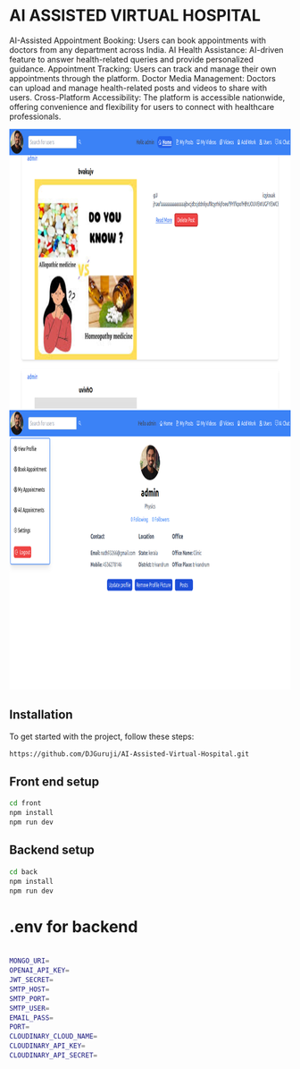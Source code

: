 # AI ASSISTED VIRTUAL HOSPITAL

AI-Assisted Appointment Booking: Users can book appointments with doctors from any department across India.
AI Health Assistance: AI-driven feature to answer health-related queries and provide personalized guidance.
Appointment Tracking: Users can track and manage their own appointments through the platform.
Doctor Media Management: Doctors can upload and manage health-related posts and videos to share with users.
Cross-Platform Accessibility: The platform is accessible nationwide, offering convenience and flexibility for users to connect with healthcare professionals.


<img src="https://github.com/DJGuruji/AI-Assisted-Virtual-Hospital/blob/main/assets/img1.png?raw=true" alt="medpal" width="800" height="500">
<img src="https://github.com/DJGuruji/AI-Assisted-Virtual-Hospital/blob/main/assets/img2.png?raw=true" alt="medpal" width="800" height="500">



## Installation

To get started with the project, follow these steps:


```bash
https://github.com/DJGuruji/AI-Assisted-Virtual-Hospital.git
```
## Front end setup

```bash
cd front
npm install
npm run dev
```
## Backend setup

```bash
cd back
npm install
npm run dev
```

# .env for backend

```bash

MONGO_URI=
OPENAI_API_KEY=
JWT_SECRET=
SMTP_HOST=
SMTP_PORT=
SMTP_USER=
EMAIL_PASS=
PORT=
CLOUDINARY_CLOUD_NAME=
CLOUDINARY_API_KEY=
CLOUDINARY_API_SECRET=


```





